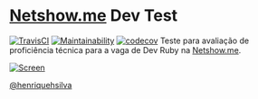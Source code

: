 # [Netshow.me](https://netshow.me/) Dev Test
[![TravisCI](https://travis-ci.org/henriquehsilva/netshowme-dev-test.svg?branch=master)](https://travis-ci.org/henriquehsilva/netshowme-dev-test)
[![Maintainability](https://api.codeclimate.com/v1/badges/a617cefe9a20fcff51ef/maintainability)](https://codeclimate.com/github/henriquehsilva/netshowme-dev-test/maintainability)
[![codecov](https://codecov.io/gh/henriquehsilva/netshowme-dev-test/branch/master/graph/badge.svg)](https://codecov.io/gh/henriquehsilva/netshowme-dev-test)
Teste para avaliação de proficiência técnica para a vaga de Dev Ruby na [Netshow.me](https://netshow.me/).

[![Screen](https://image.prntscr.com/image/1h80WxBKQxea2mLFU08vVQ.png)](https://fathomless-peak-90693.herokuapp.com/)


[@henriquehsilva](https://github.com/henriquehsilva)
